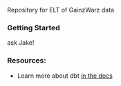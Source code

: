 Repository for ELT of GainzWarz data

### Getting Started

ask Jake!


### Resources:
- Learn more about dbt [in the docs](https://docs.getdbt.com/docs/introduction)

